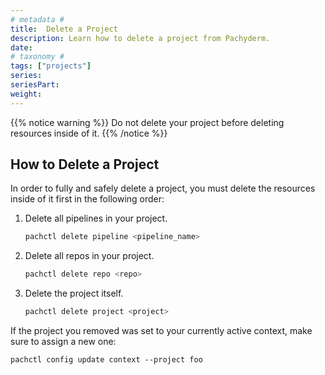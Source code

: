 ```yaml
---
# metadata #
title:  Delete a Project
description: Learn how to delete a project from Pachyderm.
date:
# taxonomy #
tags: ["projects"]
series:
seriesPart:
weight: 
---
```


{{% notice warning %}}
Do not delete your project before deleting resources inside of it.
{{% /notice %}}

## How to Delete a Project

In order to fully and safely delete a project, you must delete the resources inside of it first in the following order: 

1. Delete all pipelines in your project.
   ```s
   pachctl delete pipeline <pipeline_name>
   ```
2. Delete all repos in your project.
   ```s
   pachctl delete repo <repo> 
   ```
3. Delete the project itself.
   ```s
   pachctl delete project <project>
   ```

If the project you removed was set to your currently active context, make sure to assign a new one:

```
pachctl config update context --project foo
```